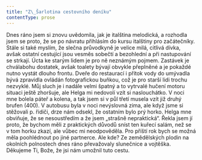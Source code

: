 ```yaml
---
title: "Z\_Šarlotina cestovního deníku"
contentType: prose
---
```


Dnes ráno jsem si znovu uvědomila, jak je italština melodická, a rozhodla jsem se proto, že se po návratu přihlásím do kursu italštiny pro začátečníky. Stále si také myslím, že slečna průvodkyně je velice milá, citlivá dívka, avšak ostatní cestující jsou vesměs sobečtí a bezohlední a při nastupování se strkají. Úcta ke starým lidem je pro ně neznámým pojmem. Zastávek je chválabohu dostatek, avšak toalety bývají obvykle přeplněné a je pokaždé nutno vystát dlouho frontu. Dveře do restaurací i přítok vody do umývadla bývá zpravidla ovládán fotografickou buňkou, což je pro starší lidi trochu nezvyklé. Můj sluch je i nadále velmi špatný a to vytrvalé hučení motoru situaci ještě zhoršuje, ale Helga mi nedovolí vzít si naslouchátko. V noci mne bolela páteř a kolena, a tak jsem si v půl třetí musela vzít již druhý brufen (400). V autobusu byla v noci nevýslovná zima, ale když jsme si stěžovali p. řidiči, drze nám odsekl, že ostatním bylo prý horko. Helga mne obviňuje, že se nesoustředím a že jsem „strašně nepraktická“. Řekla jsem jí proto, že bychom měli z praktických důvodů sníst ten kuřecí salám, než se v tom horku zkazí, ale vůbec mi neodpověděla. Pro příští rok bych se možná měla poohlédnout po jiné partnerce. Ale kde? Ze zemědělských plodin na okolních polnostech dnes ráno převažovaly slunečnice a vojtěška. Děkujeme Ti, Bože, že jsi nám umožnil tuto cestu.
